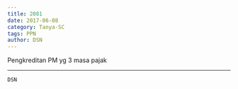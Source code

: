 ```yaml
---
title: 2081
date: 2017-06-08
category: Tanya-SC
tags: PPN
author: DSN
---
```


Pengkreditan PM yg 3 masa pajak

---



`DSN`
